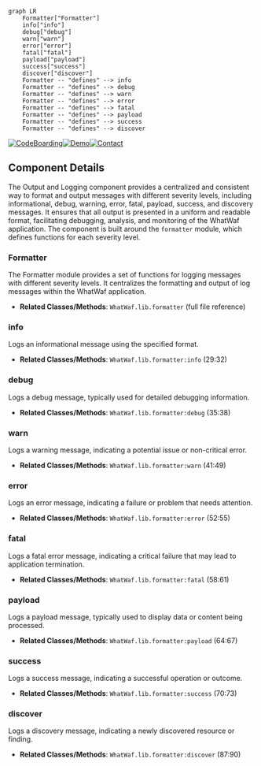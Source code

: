 ```mermaid
graph LR
    Formatter["Formatter"]
    info["info"]
    debug["debug"]
    warn["warn"]
    error["error"]
    fatal["fatal"]
    payload["payload"]
    success["success"]
    discover["discover"]
    Formatter -- "defines" --> info
    Formatter -- "defines" --> debug
    Formatter -- "defines" --> warn
    Formatter -- "defines" --> error
    Formatter -- "defines" --> fatal
    Formatter -- "defines" --> payload
    Formatter -- "defines" --> success
    Formatter -- "defines" --> discover
```
[![CodeBoarding](https://img.shields.io/badge/Generated%20by-CodeBoarding-9cf?style=flat-square)](https://github.com/CodeBoarding/CodeBoarding)[![Demo](https://img.shields.io/badge/Try%20our-Demo-blue?style=flat-square)](https://www.codeboarding.org/demo)[![Contact](https://img.shields.io/badge/Contact%20us%20-%20codeboarding@gmail.com-lightgrey?style=flat-square)](mailto:codeboarding@gmail.com)

## Component Details

The Output and Logging component provides a centralized and consistent way to format and output messages with different severity levels, including informational, debug, warning, error, fatal, payload, success, and discovery messages. It ensures that all output is presented in a uniform and readable format, facilitating debugging, analysis, and monitoring of the WhatWaf application. The component is built around the `formatter` module, which defines functions for each severity level.

### Formatter
The Formatter module provides a set of functions for logging messages with different severity levels. It centralizes the formatting and output of log messages within the WhatWaf application.
- **Related Classes/Methods**: `WhatWaf.lib.formatter` (full file reference)

### info
Logs an informational message using the specified format.
- **Related Classes/Methods**: `WhatWaf.lib.formatter:info` (29:32)

### debug
Logs a debug message, typically used for detailed debugging information.
- **Related Classes/Methods**: `WhatWaf.lib.formatter:debug` (35:38)

### warn
Logs a warning message, indicating a potential issue or non-critical error.
- **Related Classes/Methods**: `WhatWaf.lib.formatter:warn` (41:49)

### error
Logs an error message, indicating a failure or problem that needs attention.
- **Related Classes/Methods**: `WhatWaf.lib.formatter:error` (52:55)

### fatal
Logs a fatal error message, indicating a critical failure that may lead to application termination.
- **Related Classes/Methods**: `WhatWaf.lib.formatter:fatal` (58:61)

### payload
Logs a payload message, typically used to display data or content being processed.
- **Related Classes/Methods**: `WhatWaf.lib.formatter:payload` (64:67)

### success
Logs a success message, indicating a successful operation or outcome.
- **Related Classes/Methods**: `WhatWaf.lib.formatter:success` (70:73)

### discover
Logs a discovery message, indicating a newly discovered resource or finding.
- **Related Classes/Methods**: `WhatWaf.lib.formatter:discover` (87:90)